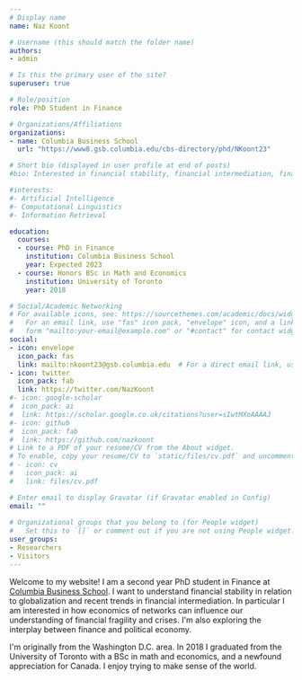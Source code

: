 ```yaml
---
# Display name
name: Naz Koont

# Username (this should match the folder name)
authors:
- admin

# Is this the primary user of the site?
superuser: true

# Role/position
role: PhD Student in Finance

# Organizations/Affiliations
organizations:
- name: Columbia Business School
  url: "https://www8.gsb.columbia.edu/cbs-directory/phd/NKoont23"

# Short bio (displayed in user profile at end of posts)
#bio: Interested in financial stability, financial intermediation, finance and political economy

#interests:
#- Artificial Intelligence
#- Computational Linguistics
#- Information Retrieval

education:
  courses:
  - course: PhD in Finance
    institution: Columbia Business School
    year: Expected 2023 
  - course: Honors BSc in Math and Economics
    institution: University of Toronto
    year: 2018

# Social/Academic Networking
# For available icons, see: https://sourcethemes.com/academic/docs/widgets/#icons
#   For an email link, use "fas" icon pack, "envelope" icon, and a link in the
#   form "mailto:your-email@example.com" or "#contact" for contact widget.
social:
- icon: envelope
  icon_pack: fas
  link: mailto:nkoont23@gsb.columbia.edu  # For a direct email link, use "mailto:test@example.org".
- icon: twitter
  icon_pack: fab
  link: https://twitter.com/NazKoont
#- icon: google-scholar
#  icon_pack: ai
#  link: https://scholar.google.co.uk/citations?user=sIwtMXoAAAAJ
#- icon: github
#  icon_pack: fab
#  link: https://github.com/nazkoont
# Link to a PDF of your resume/CV from the About widget.
# To enable, copy your resume/CV to `static/files/cv.pdf` and uncomment the lines below.  
# - icon: cv
#   icon_pack: ai
#   link: files/cv.pdf

# Enter email to display Gravatar (if Gravatar enabled in Config)
email: ""
  
# Organizational groups that you belong to (for People widget)
#   Set this to `[]` or comment out if you are not using People widget.  
user_groups:
- Researchers
- Visitors
---
```


Welcome to my website! I am a second year PhD student in Finance at [Columbia Business School](https://www8.gsb.columbia.edu/cbs-directory/phd/NKoont23). I want to understand financial stability in relation to globalization and recent trends in financial intermediation. In particular I am interested in how economics of networks can influence our understanding of financial fragility and crises. I'm also exploring the interplay between finance and political economy. 

I'm originally from the Washington D.C. area. In 2018 I graduated from the University of Toronto with a BSc in math and economics, and a newfound appreciation for Canada. I enjoy trying to make sense of the world. 

 
